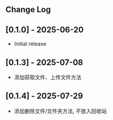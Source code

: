## Change Log

## [0.1.0] - 2025-06-20

- Initial release

## [0.1.3] - 2025-07-08

- 添加获取文件、上传文件方法

## [0.1.4] - 2025-07-29

- 添加删除文件/文件夹方法, 不放入回收站

